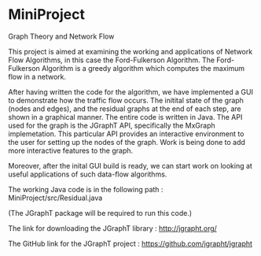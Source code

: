 # MiniProject

Graph Theory and Network Flow

This project is aimed at examining the working and applications of Network Flow Algorithms, in this case the Ford-Fulkerson Algorithm.
The Ford-Fulkerson Algorithm is a greedy algorithm which computes the maximum flow in a network.

After having written the code for the algorithm, we have implemented a GUI to demonstrate how the traffic flow occurs.
The initital state of the graph (nodes and edges), and the residual graphs at the end of each step, are shown in a graphical manner.
The entire code is written in Java. 
The API used for the graph is the JGraphT API, specifically the MxGraph implemetation.
This particular API provides an interactive environment to the user for setting up the nodes of the graph.
Work is being done to add more interactive features to the graph.

Moreover, after the inital GUI build is ready, we can start work on looking at useful applications of such data-flow algorithms.

The working Java code is in the following path : 
    MiniProject/src/Residual.java

(The JGraphT package will be required to run this code.)
    
The link for downloading the JGraphT library : 
    http://jgrapht.org/

The GitHub link for the JGraphT project : 
   https://github.com/jgrapht/jgrapht
   
